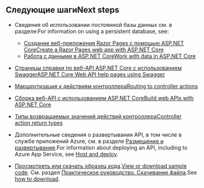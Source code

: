 ## <a name="next-steps"></a><span data-ttu-id="a996c-101">Следующие шаги</span><span class="sxs-lookup"><span data-stu-id="a996c-101">Next steps</span></span>

* <span data-ttu-id="a996c-102">Сведения об использовании постоянной базы данных см. в разделе:</span><span class="sxs-lookup"><span data-stu-id="a996c-102">For information on using a persistent database, see:</span></span>

  * [<span data-ttu-id="a996c-103">Создание веб-приложения Razor Pages с помощью ASP.NET Core</span><span class="sxs-lookup"><span data-stu-id="a996c-103">Create a Razor Pages web app with ASP.NET Core</span></span>](xref:tutorials/index)
  * [<span data-ttu-id="a996c-104">Работа с данными в ASP.NET Core</span><span class="sxs-lookup"><span data-stu-id="a996c-104">Work with data in ASP.NET Core</span></span>](xref:data/index)

* [<span data-ttu-id="a996c-105">Страницы справки по веб-API ASP.NET Core с использованием Swagger</span><span class="sxs-lookup"><span data-stu-id="a996c-105">ASP.NET Core Web API help pages using Swagger</span></span>](xref:tutorials/web-api-help-pages-using-swagger)
* [<span data-ttu-id="a996c-106">Маршрутизация к действиям контроллера</span><span class="sxs-lookup"><span data-stu-id="a996c-106">Routing to controller actions</span></span>](xref:mvc/controllers/routing)
* [<span data-ttu-id="a996c-107">Сборка веб-API с использованием ASP.NET Core</span><span class="sxs-lookup"><span data-stu-id="a996c-107">Build web APIs with ASP.NET Core</span></span>](xref:web-api/index)
* [<span data-ttu-id="a996c-108">Типы возвращаемых значений действий контроллера</span><span class="sxs-lookup"><span data-stu-id="a996c-108">Controller action return types</span></span>](xref:web-api/action-return-types)
* <span data-ttu-id="a996c-109">Дополнительные сведения о развертывании API, в том числе в службе приложений Azure, см. в разделе [Размещение и развертывание](xref:host-and-deploy/index).</span><span class="sxs-lookup"><span data-stu-id="a996c-109">For information about deploying an API, including to Azure App Service, see [Host and deploy](xref:host-and-deploy/index).</span></span>
* <span data-ttu-id="a996c-110">[Просмотреть или скачать образец кода](https://github.com/aspnet/Docs/tree/master/aspnetcore/tutorials/first-web-api/samples).</span><span class="sxs-lookup"><span data-stu-id="a996c-110">[View or download sample code](https://github.com/aspnet/Docs/tree/master/aspnetcore/tutorials/first-web-api/samples).</span></span> <span data-ttu-id="a996c-111">См. раздел [Практическое руководство. Скачивание файла](xref:tutorials/index#how-to-download-a-sample).</span><span class="sxs-lookup"><span data-stu-id="a996c-111">See [how to download](xref:tutorials/index#how-to-download-a-sample).</span></span>